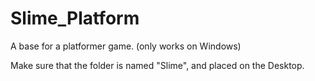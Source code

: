 # Slime_Platform
A base for a platformer game. (only works on Windows)

Make sure that the folder is named "Slime", and placed on the Desktop.
